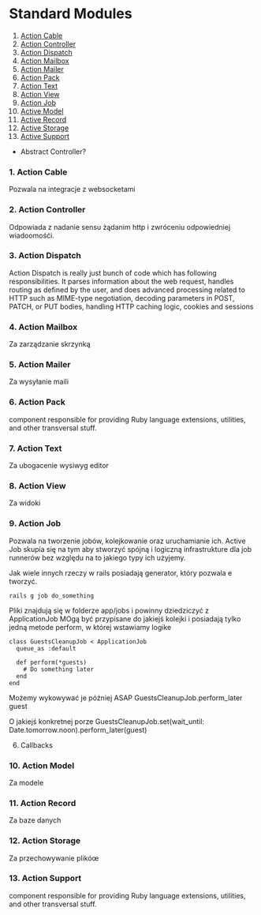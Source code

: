 # Standard Modules

1. [Action Cable](#actionCable)
2. [Action Controller](#actionController)
3. [Action Dispatch](#actionDispatch)
4. [Action Mailbox](#actionMailbox)
5. [Action Mailer](#actionMailer)
6. [Action Pack](#actionPack)
7. [Action Text](#actionText)
8. [Action View](#actionView)
9. [Action Job](#actionJob)
10. [Active Model](#activeModel)
11. [Active Record](#activeRecord)
12. [Active Storage](#activeStorage)
13. [Active Support](#activeSupport)

- Abstract Controller?


### <a name="actionCable">1. Action Cable</a>
Pozwala na integracje z websocketami

### <a name="actionController">2. Action Controller</a>
Odpowiada z nadanie sensu żądanim http i zwróceniu odpowiedniej wiadoomośći.

### <a name="actionDispatch">3. Action Dispatch</a>
Action Dispatch is really just bunch of code which has following responsibilities. It parses information about the web request, handles routing as defined by the user, and does advanced processing related to HTTP such as MIME-type negotiation, decoding parameters in POST, PATCH, or PUT bodies, handling HTTP caching logic, cookies and sessions

### <a name="actionMailbox">4. Action Mailbox</a>
Za zarządzanie skrzynką

### <a name="actionMailer">5. Action Mailer</a>
Za wysyłanie maili

### <a name="actionPack">6. Action Pack</a>
component responsible for providing Ruby language extensions, utilities, and other transversal stuff.


### <a name="actionText">7. Action Text</a>
Za ubogacenie wysiwyg editor

### <a name="actionView">8. Action View</a>
Za widoki

### <a name="actionJob">9. Action Job</a>
Pozwala na tworzenie jobów, kolejkowanie oraz uruchamianie ich. Active Job skupia się na tym aby stworzyć spójną i logiczną infrastrukture dla job runnerów bez względu na to jakiego typy ich użyjemy.

Jak wiele innych rzeczy w rails posiadają generator, który pozwala e tworzyć.

```
rails g job do_something
```

Pliki znajdują się w folderze app/jobs i powinny dziedziczyć z ApplicationJob
MOgą być przypisane do jakiejś kolejki i posiadają tylko jedną metode perform, w której wstawiamy logike
```
class GuestsCleanupJob < ApplicationJob
  queue_as :default

  def perform(*guests)
    # Do something later
  end
end
```

Możemy wykowywać je później ASAP
GuestsCleanupJob.perform_later guest

O jakiejś konkretnej porze
GuestsCleanupJob.set(wait_until: Date.tomorrow.noon).perform_later(guest)

6. Callbacks

### <a name="activeModel">10. Action Model</a>
Za modele

### <a name="activeRecord">11. Action Record</a>
Za baze danych

### <a name="activeStorage">12. Action Storage</a>
Za przechowywanie plikóœ

### <a name="activeSupport">13. Action Support</a>
component responsible for providing Ruby language extensions, utilities, and other transversal stuff.



